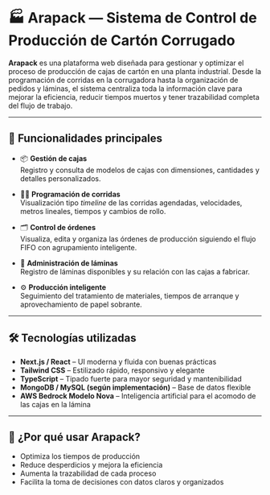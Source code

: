 # 🏭 Arapack — Sistema de Control de Producción de Cartón Corrugado

**Arapack** es una plataforma web diseñada para gestionar y optimizar el proceso de producción de cajas de cartón en una planta industrial. Desde la programación de corridas en la corrugadora hasta la organización de pedidos y láminas, el sistema centraliza toda la información clave para mejorar la eficiencia, reducir tiempos muertos y tener trazabilidad completa del flujo de trabajo.

---

## 🎯 Funcionalidades principales

- 📦 **Gestión de cajas**  
  Registro y consulta de modelos de cajas con dimensiones, cantidades y detalles personalizados.

- 🏃‍♂️ **Programación de corridas**  
  Visualización tipo *timeline* de las corridas agendadas, velocidades, metros lineales, tiempos y cambios de rollo.

- 🗂️ **Control de órdenes**  
  Visualiza, edita y organiza las órdenes de producción siguiendo el flujo FIFO con agrupamiento inteligente.

- 🧾 **Administración de láminas**  
  Registro de láminas disponibles y su relación con las cajas a fabricar.

- ⚙️ **Producción inteligente**  
  Seguimiento del tratamiento de materiales, tiempos de arranque y aprovechamiento de papel sobrante.

---

## 🛠️ Tecnologías utilizadas

- **Next.js / React** – UI moderna y fluida con buenas prácticas
- **Tailwind CSS** – Estilizado rápido, responsivo y elegante
- **TypeScript** – Tipado fuerte para mayor seguridad y mantenibilidad
- **MongoDB / MySQL (según implementación)** – Base de datos flexible
- **AWS Bedrock Modelo Nova** – Inteligencia artificial para el acomodo de las cajas en la lámina

---

## 🌟 ¿Por qué usar Arapack?

- Optimiza los tiempos de producción
- Reduce desperdicios y mejora la eficiencia
- Aumenta la trazabilidad de cada proceso
- Facilita la toma de decisiones con datos claros y organizados

